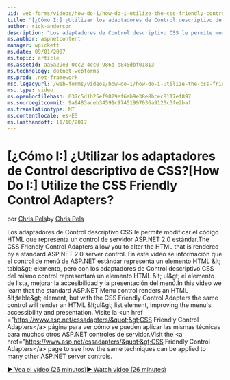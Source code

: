```yaml
---
uid: web-forms/videos/how-do-i/how-do-i-utilize-the-css-friendly-control-adapters
title: "[¿Cómo I:] ¿Utilizar los adaptadores de Control descriptivo de CSS? | Microsoft Docs"
author: rick-anderson
description: "Los adaptadores de Control descriptivo CSS le permite modificar el código HTML que representa un control de servidor ASP.NET 2.0 estándar. En este vídeo se información que el stan..."
ms.author: aspnetcontent
manager: wpickett
ms.date: 09/01/2007
ms.topic: article
ms.assetid: aa5a29e3-0cc2-4cc0-986d-e845dbf01813
ms.technology: dotnet-webforms
ms.prod: .net-framework
msc.legacyurl: /web-forms/videos/how-do-i/how-do-i-utilize-the-css-friendly-control-adapters
msc.type: video
ms.openlocfilehash: 037c5d1b25ef9829ef6ab9e38e8bcec8117ef897
ms.sourcegitcommit: 9a9483aceb34591c97451997036a9120c3fe2baf
ms.translationtype: MT
ms.contentlocale: es-ES
ms.lasthandoff: 11/10/2017
---
```

<a name="how-do-i-utilize-the-css-friendly-control-adapters"></a><span data-ttu-id="44aa0-105">[¿Cómo I:] ¿Utilizar los adaptadores de Control descriptivo de CSS?</span><span class="sxs-lookup"><span data-stu-id="44aa0-105">[How Do I:] Utilize the CSS Friendly Control Adapters?</span></span>
====================
<span data-ttu-id="44aa0-106">por [Chris Pels](https://twitter.com/chrispels)</span><span class="sxs-lookup"><span data-stu-id="44aa0-106">by [Chris Pels](https://twitter.com/chrispels)</span></span>

<span data-ttu-id="44aa0-107">Los adaptadores de Control descriptivo CSS le permite modificar el código HTML que representa un control de servidor ASP.NET 2.0 estándar.</span><span class="sxs-lookup"><span data-stu-id="44aa0-107">The CSS Friendly Control Adapters allow you to alter the HTML that is rendered by a standard ASP.NET 2.0 server control.</span></span> <span data-ttu-id="44aa0-108">En este vídeo se información que el control de menú de ASP.NET estándar representa un elemento HTML &amp;lt; tabla&amp;gt; elemento, pero con los adaptadores de Control descriptivo CSS del mismo control representará un elemento HTML &amp;lt; ul&amp;gt; el elemento de lista, mejorar la accesibilidad y la presentación del menú.</span><span class="sxs-lookup"><span data-stu-id="44aa0-108">In this video we learn that the standard ASP.NET Menu control renders an HTML &amp;lt;table&amp;gt; element, but with the CSS Friendly Control Adapters the same control will render an HTML &amp;lt;ul&amp;gt; list element, improving the menu's accessibility and presentation.</span></span> <span data-ttu-id="44aa0-109">Visite la &lt;un href =&quot;https://www.asp.net/cssadapters/&quot;&gt;CSS Friendly Control Adapters&lt;/a&gt; página para ver cómo se pueden aplicar las mismas técnicas para muchos otros ASP.NET controles de servidor.</span><span class="sxs-lookup"><span data-stu-id="44aa0-109">Visit the &lt;a href=&quot;https://www.asp.net/cssadapters/&quot;&gt;CSS Friendly Control Adapters&lt;/a&gt; page to see how the same techniques can be applied to many other ASP.NET server controls.</span></span>

[<span data-ttu-id="44aa0-110">&#9654; Vea el vídeo (26 minutos)</span><span class="sxs-lookup"><span data-stu-id="44aa0-110">&#9654; Watch video (26 minutes)</span></span>](https://channel9.msdn.com/Blogs/ASP-NET-Site-Videos/how-do-i-utilize-the-css-friendly-control-adapters)
